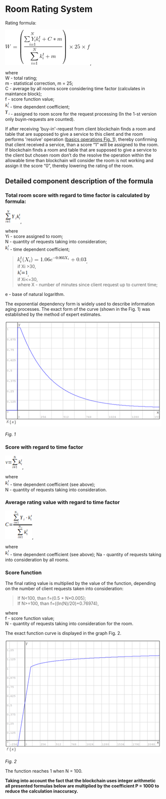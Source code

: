 # Room Rating System

Rating formula:

![Rating formula](../images/rating_exp.png "Rating formula"),

where  
W - total rating;  
m - statistical correction, m = 25;  
C - average by all rooms score considering time factor (calculates in maintance block);  
f - score function value;  
![coefficient](../images/k_exp.png) - time dependent coefficient;  
![score](../images/rating_exp3.png) - assigned to room score for the request processing (In the 1-st version only buyin-requests are counted).

If after receiving 'buy-in'-request from client blockchain finds a room and table that are supposed to give a service to this client and the room performs 'resolve' operation ([basics operations Fig. 1](./playchain_basics.md)), thereby confirming that client received a service, than a score “1” will be assigned to the room.
If blockchain finds a room and table that are supposed to give a service to the client but chosen room don’t do the resolve the operation within the allowable time than blockchain will consider the room is not working and assign it the score “0”, thereby lowering the rating of the room.


## Detailed component description of the formula

### Total room score with regard to time factor is calculated by formula:

![Score](../images/score_exp.png "Score"),

where  
Yi - score assigned to room;  
N - quantity of requests taking into consideration;  
![coefficient](../images/k_exp.png) - time dependent coefficient;

> ![coefficient 1](../images/score_exp2.png),  
> if Xi >30,  
![coefficient 2](../images/k_1_exp.png),  
> if Xi<=30,  
where X - number of minutes since client request up to current time;

e - base of natural logarithm.

The exponential dependency form is widely used to describe information aging processes. The exact form of the curve (shown in the Fig. 1) was established by the method of expert estimates.

![Fig. 1](../images/graph_1.png "Fig. 1")

_Fig. 1_

### Score with regard to time factor     

![Score](../images/score_rtf_exp.png "Score"),

where  
![coefficient](../images/k_exp.png) - time dependent coefficient (see above);  
N - quantity of requests taking into consideration.
    
### Average rating value with regard to time factor 

![Average](../images/average_rating_exp.png "Average"),

where  
![coefficient](../images/k_exp.png) - time dependent coefficient (see above); 
Na - quantity of requests taking into consideration by all rooms.

### Score function

The final rating value is multiplied by the value of the function, depending on the number of client requests taken into consideration:

> If N<100, than f=(0.5 + N*0.005);  
> If N>=100, than f=((ln(N)/20)+0.76974),

where  
f - score function value;  
N - quantity of requests taking into consideration for the room.

The exact function curve is displayed in the graph Fig. 2.

![Fig. 2](../images/graph_2.png "Fig. 2")

_Fig. 2_

The function reaches 1 when N = 100.

**Taking into account the fact that the blockchain uses integer arithmetic all presented formulas below are multiplied by the coefficient P = 1000 to reduce the calculation inaccuracy.**


